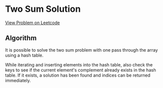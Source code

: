 # Two Sum Solution

[View Problem on Leetcode](https://leetcode.com/problems/two-sum/)

## Algorithm

It is possible to solve the two sum problem with one pass through the array
using a hash table.

While iterating and inserting elements into the hash table, also check the
keys to see if the current element's complement already exists in the hash
table. If it exists, a solution has been found and indices can be returned 
immediately.